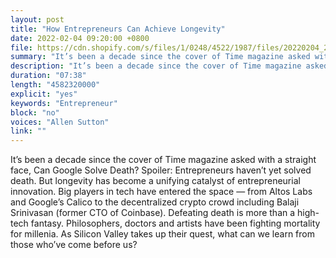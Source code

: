 ```yaml
---
layout: post
title: "How Entrepreneurs Can Achieve Longevity"
date: 2022-02-04 09:20:00 +0800
file: https://cdn.shopify.com/s/files/1/0248/4522/1987/files/20220204_2.mp3?v=1644025848
summary: "It’s been a decade since the cover of Time magazine asked with a straight face, Can Google Solve Death? Spoiler: Entrepreneurs haven’t yet solved death. But longevity has become a unifying catalyst of entrepreneurial innovation. Big players in tech have entered the space — from Altos Labs and Google’s Calico to the decentralized crypto crowd including Balaji Srinivasan (former CTO of Coinbase). Defeating death is more than a high-tech fantasy. Philosophers, doctors and artists have been fighting mortality for millenia. As Silicon Valley takes up their quest, what can we learn from those who’ve come before us?"
description: "It’s been a decade since the cover of Time magazine asked with a straight face, Can Google Solve Death? Spoiler: Entrepreneurs haven’t yet solved death. But longevity has become a unifying catalyst of entrepreneurial innovation. Big players in tech have entered the space — from Altos Labs and Google’s Calico to the decentralized crypto crowd including Balaji Srinivasan (former CTO of Coinbase). Defeating death is more than a high-tech fantasy. Philosophers, doctors and artists have been fighting mortality for millenia. As Silicon Valley takes up their quest, what can we learn from those who’ve come before us?"
duration: "07:38"
length: "4582320000"
explicit: "yes"
keywords: "Entrepreneur"
block: "no"
voices: "Allen Sutton"
link: ""
---
```


It’s been a decade since the cover of Time magazine asked with a straight face, Can Google Solve Death? Spoiler: Entrepreneurs haven’t yet solved death. But longevity has become a unifying catalyst of entrepreneurial innovation. Big players in tech have entered the space — from Altos Labs and Google’s Calico to the decentralized crypto crowd including Balaji Srinivasan (former CTO of Coinbase). Defeating death is more than a high-tech fantasy. Philosophers, doctors and artists have been fighting mortality for millenia. As Silicon Valley takes up their quest, what can we learn from those who’ve come before us?
